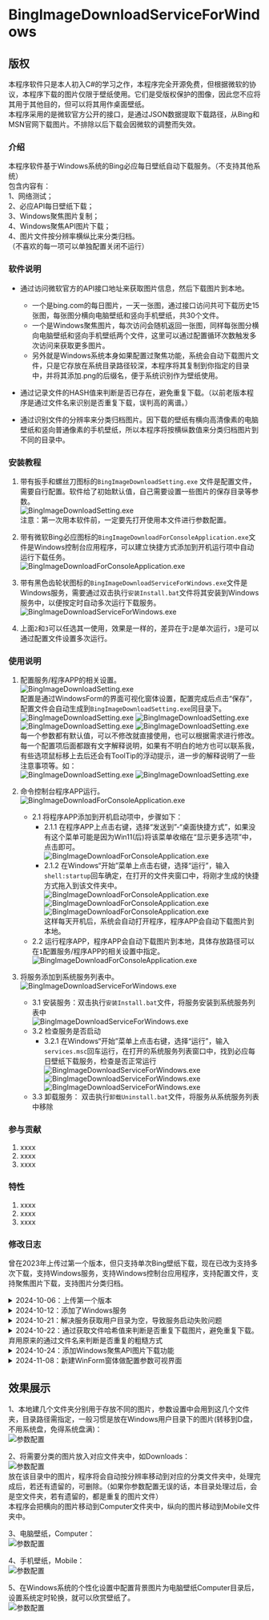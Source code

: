# BingImageDownloadServiceForWindows

## 版权
本程序软件只是本人初入C#的学习之作，本程序完全开源免费，但根据微软的协议，本程序下载的图片仅限于壁纸使用。它们是受版权保护的图像，因此您不应将其用于其他目的，但可以将其用作桌面壁纸。  
本程序采用的是微软官方公开的接口，是通过JSON数据提取下载路径，从Bing和MSN官网下载图片。不排除以后下载会因微软的调整而失效。

### 介绍
本程序软件基于Windows系统的Bing必应每日壁纸自动下载服务。（不支持其他系统）  
包含内容有：  
1、网络测试；  
2、必应API每日壁纸下载；  
3、Windows聚焦图片复制；  
4、Windows聚焦API图片下载；  
4、图片文件按分辨率横纵比来分类归档。  
（不喜欢的每一项可以单独配置关闭不运行）  


### 软件说明
* 通过访问微软官方的API接口地址来获取图片信息，然后下载图片到本地。  
  * 一个是bing.com的每日图片，一天一张图，通过接口访问共可下载历史15张图，每张图分横向电脑壁纸和竖向手机壁纸，共30个文件。  
  * 一个是Windows聚焦图片，每次访问会随机返回一张图，同样每张图分横向电脑壁纸和竖向手机壁纸两个文件，这里可以通过配置循环次数触发多次访问来获取更多图片。  
  * 另外就是Windows系统本身如果配置过聚焦功能，系统会自动下载图片文件，只是它存放在系统目录路径较深，本程序将其复制到你指定的目录中，并将其添加.png的后缀名，便于系统识别作为壁纸使用。  

* 通过记录文件的HASH值来判断是否已存在，避免重复下载。（以前老版本程序是通过文件名来识别是否重复下载，误判高的离谱。）  

* 通过识别文件的分辨率来分类归档图片。因下载的壁纸有横向高清像素的电脑壁纸和竖向普通像素的手机壁纸，所以本程序将按横纵数值来分类归档图片到不同的目录中。  


### 安装教程

1.  带有扳手和螺丝刀图标的`BingImageDownloadSetting.exe` 文件是配置文件，需要自行配置。软件给了初始默认值，自己需要设置一些图片的保存目录等参数。  
![BingImageDownloadSetting.exe](./README/BingImageDownloadSetting_ico.png)  
注意：第一次用本软件前，一定要先打开使用本文件进行参数配置。


2.  带有微软Bing必应图标的`BingImageDownloadForConsoleApplication.exe`文件是Windows控制台应用程序，可以建立快捷方式添加到开机运行项中自动运行下载任务。  
![BingImageDownloadForConsoleApplication.exe](./README/BingImageDownloadForConsoleApplication_ico.png)  


3.  带有黑色齿轮状图标的`BingImageDownloadServiceForWindows.exe`文件是Windows服务，需要通过双击执行`安装Install.bat`文件将其安装到Windows服务中，以便按定时自动多次运行下载服务。  
![BingImageDownloadServiceForWindows.exe](./README/BingImageDownloadServiceForWindows_ico.png)  


4.  上面`2`和`3`可以任选其一使用，效果是一样的，差异在于`2`是单次运行，`3`是可以通过配置文件设置多次运行。  



### 使用说明

1.  配置服务/程序APP的相关设置。  
![BingImageDownloadSetting.exe](./README/BingImageDownloadSetting_ico_list.png)  
配置是通过WindowsForm的界面可视化窗体设置，配置完成后点击“保存”，配置文件会自动生成到`BingImageDownloadSetting.exe`同目录下。  
![BingImageDownloadSetting.exe](./README/BingImageDownloadSetting_MainSetting.png)
![BingImageDownloadSetting.exe](./README/BingImageDownloadSetting_Setting1.png)
![BingImageDownloadSetting.exe](./README/BingImageDownloadSetting_Setting2.png)
![BingImageDownloadSetting.exe](./README/BingImageDownloadSetting_Setting3.png)  
每一个参数都有默认值，可以不修改就直接使用，也可以根据需求进行修改。每一个配置项后面都跟有文字解释说明，如果有不明白的地方也可以联系我，有些选项鼠标移上去后还会有ToolTip的浮动提示，进一步的解释说明了一些注意事项等。如：  
![BingImageDownloadSetting.exe](./README/BingImageDownloadSetting_TooTip1.png)
![BingImageDownloadSetting.exe](./README/BingImageDownloadSetting_TooTip2.png)


2.  命令控制台程序APP运行。  
![BingImageDownloadForConsoleApplication.exe](./README/BingImageDownloadForConsoleApplication_ico_list.png)  
    * 2.1 将程序APP添加到开机启动项中，步骤如下：  
      * 2.1.1 在程序APP上点击右键，选择“发送到”-“桌面快捷方式”，如果没有这个菜单可能是因为Win11(后)将该菜单收缩在“显示更多选项”中，点击即可。  
![BingImageDownloadForConsoleApplication.exe](./README/BingImageDownloadForConsoleApplication_shell.png)  
      * 2.1.2 在Windows“开始”菜单上点击右键，选择“运行”，输入`shell:startup`回车确定，在打开的文件夹窗口中，将刚才生成的快捷方式拖入到该文件夹中。  
![BingImageDownloadForConsoleApplication.exe](./README/BingImageDownloadForConsoleApplication_startup.png) ![BingImageDownloadForConsoleApplication.exe](./README/BingImageDownloadForConsoleApplication_run.png) ![BingImageDownloadForConsoleApplication.exe](./README/BingImageDownloadForConsoleApplication_start.png)  
 这样每天开机后，系统会自动打开程序，程序APP会自动下载图片到本地。
    * 2.2 运行程序APP，程序APP会自动下载图片到本地，具体存放路径可以在`1`配置服务/程序APP的相关设置中指定。  
![BingImageDownloadForConsoleApplication.exe](./README/BingImageDownloadForConsoleApplication_Download.png)


3.  将服务添加到系统服务列表中。  
![BingImageDownloadServiceForWindows.exe](./README/BingImageDownloadServiceForWindows_ico_list.png)  
    * 3.1 安装服务：双击执行`安装Install.bat`文件，将服务安装到系统服务列表中  
![BingImageDownloadServiceForWindows.exe](./README/BingImageDownloadServiceForWindows_Install.png)  
    * 3.2 检查服务是否启动  
      * 3.2.1 在Windows“开始”菜单上点击右键，选择“运行”，输入`services.msc`回车运行，在打开的系统服务列表窗口中，找到必应每日壁纸下载服务，检查是否正常运行  
![BingImageDownloadServiceForWindows.exe](./README/BingImageDownloadForConsoleApplication_startup.png) ![BingImageDownloadServiceForWindows.exe](./README/BingImageDownloadServiceForWindows_services.png) ![BingImageDownloadServiceForWindows.exe](./README/BingImageDownloadServiceForWindows_servicelist.png)  
    * 3.3 卸载服务： 双击执行`卸载Uninstall.bat`文件，将服务从系统服务列表中移除   



### 参与贡献

1.  xxxx
2.  xxxx
3.  xxxx


### 特性

1.  xxxx
2.  xxxx
3.  xxxx


### 修改日志  
曾在2023年上传过第一个版本，但只支持单次Bing壁纸下载，现在已改为支持多次下载，支持Windows服务，支持Windows控制台应用程序，支持配置文件，支持聚焦图片下载，支持图片分类归档。  
<details>
    <summary>
        2024-10-06：上传第一个版本  
    </summary>
</details>
<details>
    <summary>
        2024-10-12：添加了Windows服务  
    </summary>
</details>
<details>
    <summary>
        2024-10-21：解决服务获取用户目录为空，导致服务启动失败问题
    </summary>
</details>
<details>
    <summary>
        2024-10-22：通过获取文件哈希值来判断是否重复下载图片，避免重复下载。弃用原来的通过文件名来判断是否重复的粗糙方式  
    </summary>
</details>
<details>
    <summary>
        2024-10-24：添加Windows聚焦API图片下载功能
    </summary>
</details>
<details>
    <summary>
        2024-11-08：新建WinForm窗体做配置参数可视界面
    </summary> 
</details>


## 效果展示
1、本地建几个文件夹分别用于存放不同的图片，参数设置中会用到这几个文件夹，目录路径需指定，一般习惯是放在Windows用户目录下的图片(转移到D盘，不用系统盘，免得系统盘满)：  
![参数配置](./README/参数配置效果0.png)


2、将需要分类的图片放入对应文件夹中，如Downloads：  
![参数配置](./README/参数配置效果1.png)  
放在该目录中的图片，程序将会自动按分辨率移动到对应的分类文件夹中，处理完成后，若还有遗留的，可删除。（如果你参数配置无误的话，本目录处理过后，会是空文件夹，若有遗留的，都是重复的图片文件）  
本程序会把横向的图片移动到Computer文件夹中，纵向的图片移动到Mobile文件夹中。  

3、电脑壁纸，Computer：  
![参数配置](./README/参数配置效果2.png)


4、手机壁纸，Mobile：  
![参数配置](./README/参数配置效果3.png)


5、在Windows系统的个性化设置中配置背景图片为电脑壁纸Computer目录后，设置系统定时轮换，就可以欣赏壁纸了。  
![参数配置](./README/参数配置效果4.png)
